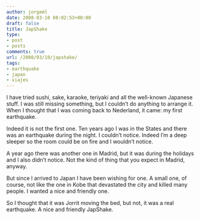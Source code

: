```yaml
---
author: jorgeml
date: 2008-03-10 08:02:53+00:00
draft: false
title: JapShake
type: 
- post
- posts
comments: true
url: /2008/03/10/japshake/
tags:
- earthquake
- japan
- viajes
---
```


I have tried sushi, sake, karaoke, teriyaki and all the well-known Japanese stuff. I was still missing something, but I couldn’t do anything to arrange it. When I thought that I was coming back to Nederland, it came: my first earthquake.

Indeed it is not the first one. Ten years ago I was in the States and there was an earthquake during the night. I couldn’t notice. Indeed I’m a deep sleeper so the room could be on fire and I wouldn’t notice.

A year ago there was another one in Madrid, but it was during the holidays and I also didn’t notice. Not the kind of thing that you expect in Madrid, anyway.

But since I arrived to Japan I have been wishing for one. A small one, of course, not like the one in Kobe that devastated the city and killed many people. I wanted a nice and friendly one.

So I thought that it was Jorrit moving the bed, but not, it was a real earthquake. A nice and friendly JapShake.
